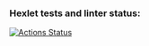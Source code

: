 ### Hexlet tests and linter status:
[![Actions Status](https://github.com/AnitaNuares/frontend-project-44/workflows/hexlet-check/badge.svg)](https://github.com/AnitaNuares/frontend-project-44/actions)